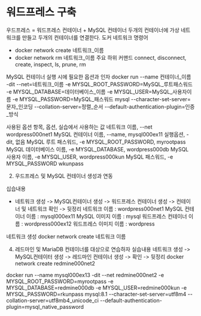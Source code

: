 # 워드프레스 구축
 우드프레스 = 워드프레스 컨테이너 + MySQL 컨테이너
 두개의 컨테이너에 가상 네트워크를 만들고 두개의 컨테이너를 연결한다.
도커 네트워크 명령어
 - docker network create 네트워크_이름
 - docker network rm 네트워크_이름
주요 하위 커맨드
connect, disconnect, create, inspect, ls, prune, rm

MySQL 컨테이너 실행 시에 필요한 옵션과 인자
docker run --name 컨테이너_이름 -dit --net=네트워크_이름 -e MYSQL_ROOT_PASSWORD=MySQL_루트패스워드 -e MYSQL_DATABASE=데이터베이스_이름 -e 
MYSQL_USER=MySQL_사용자이름 -e MYSQL_PASSWORD=MySQL_패스워드 mysql --character-set-server=문자_인코딩 --collation-server=정렬_순서
--default-authentication-plugin=인증_방식

사용된 옵션
항목, 옵션, 실습에서 사용하는 값
네트워크 이름,  --net  wordpress000net1
MySQL 컨테이너 이름, --name, mysql000ex11
실행옵션,   -dit,   없음
MySQL 루트 패스워드,      -e MYSQL_ROOT_PASSWORD,  myrootpass
MySQL 데이터베이스 이름,   -e MYSQL_DATABASE,       wordpress000db
MySQL 사용자 이름,        -e MYSQL_USER,          wordpress000kun
MySQL 패스워드,          -e MYSQL_PASSWORD        wkunpass

02. 우드프레스 및 MySQL 컨테이너 생성과 연동

십습내용
- 네트워크 생성 -> MySQL컨테이너 생성 -> 워드프레스 컨테이너 생성 -> 컨테이너 및 네트워크 확인 -> 뒷정리
네트워크 이름 : wordpress000net1
MySQL 컨테이너 이름 : mysql000ex11
MySQL 이미지 이름 : mysql
워드프레스 컨테이너 이름 : wordpress000ex12
워드프레스 이미지 이름 : wordpress

네트워크 생성
docker network create 네트워크 이름

4. 레드마인 및 MariaDB 컨테이너를 대상으로 연습하자
실습내용
네트워크 생성 -> MySQL컨테이터 생성 -> 레드마인 컨테이너 생성 -> 확인 -> 뒷정리
docker network create redmine000net2

docker run --name mysql000ex13 -dit --net redmine000net2 -e MYSQL_ROOT_PASSWORD=myrootpass -e MYSQL_DATABASE=redmine000db -e MYSQL_USER=redmine000kun -e MYSQL_PASSWORD=rkunpass mysql:8.1 --character-set-server=utf8m4 --collation-server=utf8mb4_unicode_ci --default-authentication-plugin=mysql_native_password
























